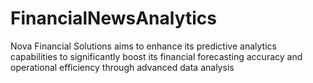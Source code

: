 # FinancialNewsAnalytics
Nova Financial Solutions aims to enhance its predictive analytics capabilities to significantly boost its financial forecasting accuracy and operational efficiency through advanced data analysis
